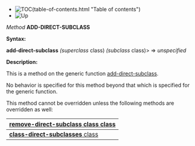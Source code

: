 ﻿- ![TOC][](table-of-contents.html "Table of contents")
- ![Up][TOC][](all-no-methods.html "Up")

<a name="add-direct-subclass"></a>*Method* **ADD-DIRECT-SUBCLASS** 

**Syntax:**

**add-direct-subclass** *(superclass* class) *(subclass* class)> => *unspecified*

**Description:**

This is a method on the generic function [add-direct-subclass](add-direct-subclass.html). 

No behavior is specified for this method beyond that which is specified for the generic function. 

This method cannot be overridden unless the following methods are overridden as well: 

|[**remove-direct-subclass** class class](remove-direct-subclass-class-class.html)|
| :- |
|[**class-direct-subclasses** class](class-direct-subclasses-class.html)|

[TOC]: Aspose.Words.6af4fa93-eb62-4a21-83d9-2718c9136d91.001.png
